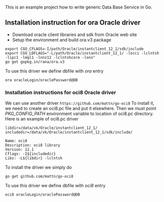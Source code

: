 This is an example project how to write generic Data Base Service in Go.

## Installation instruction for ora Oracle driver

- Download oracle client libraries and sdk from Oracle web site
- Setup the environment and build ora.v3 package
```
export CGO_CFLAGS=-I/path/Oracle/instantclient_12_1/sdk/include
export CGO_LDFLAGS="-L/path/Oracle/instantclient_12_1/ -locci -lclntsh -lipc1 -lmql1 -lnnz12 -lclntshcore -lons"
go get gopkg.in/rana/ora.v3
```

To use this driver we define dbfile with *ora* entry
```
ora oracleLogin/oraclePassword@DB
```


### Installation instructions for oci8 Oracle driver
We can use another driver ```https://github.com/mattn/go-oci8```
To install it, we need to create an oci8.pc file and put it elsewhere.
Then we must point *PKG_CONFIG_PATH* environment variable to location of
oci8.pc directory. Here is an example of oci8.pc driver

```
libdir=/data/vk/Oracle/instantclient_12_1/
includedir=/data/vk/Oracle/instantclient_12_1/sdk/include/

Name: oci8
Description: oci8 library
Version: 12.1
Cflags: -I${includedir}
Libs: -L${libdir} -lclntsh
```

To install the driver we simply do

```
go get github.com/mattn/go-oci8
```

To use this driver we define dbfile with *oci8* entry
```
oci8 oracleLogin/oraclePassword@DB
```
